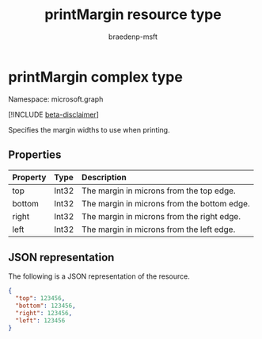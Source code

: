 ﻿---
title: printMargin resource type
description: Specifies the margin widths to use when printing.
author: braedenp-msft
localization_priority: Normal
ms.prod: universal-print
doc_type: resourcePageType
---

# printMargin complex type

Namespace: microsoft.graph

[!INCLUDE [beta-disclaimer](../../includes/beta-disclaimer.md)]

Specifies the margin widths to use when printing.

## Properties

| Property | Type  | Description                                 |
| :------- | :---- | :------------------------------------------ |
| top      | Int32 | The margin in microns from the top edge.    |
| bottom   | Int32 | The margin in microns from the bottom edge. |
| right    | Int32 | The margin in microns from the right edge.  |
| left     | Int32 | The margin in microns from the left edge.   |

## JSON representation

The following is a JSON representation of the resource.

<!-- {
  "blockType": "resource",
  "optionalProperties": [

  ],
  "@odata.type": "microsoft.graph.printMargin"
}-->

```json
{
  "top": 123456,
  "bottom": 123456,
  "right": 123456,
  "left": 123456
}
```

<!-- uuid: 8fcb5dbc-d5aa-4681-8e31-b001d5168d79
2015-10-25 14:57:30 UTC -->

<!-- {
  "type": "#page.annotation",
  "description": "printMargin resource",
  "keywords": "",
  "section": "documentation",
  "tocPath": ""
}-->
